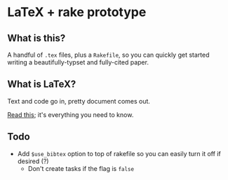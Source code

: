 # LaTeX + rake prototype

## What is this?

A handful of `.tex` files, plus a `Rakefile`, so you can quickly get started writing a beautifully-typset and fully-cited paper.

## What is LaTeX?

Text and code go in, pretty document comes out.

[Read this](https://en.wikibooks.org/wiki/LaTeX); it's everything you need to know.

## Todo

- Add `$use_bibtex` option to top of rakefile so you can easily turn it off if desired (?)
    - Don't create tasks if the flag is `false`
